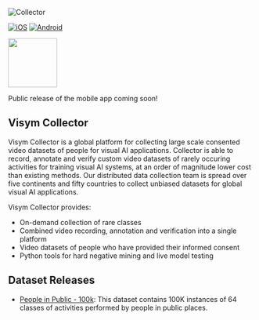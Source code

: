 ![Collector](http://i3.ytimg.com/vi/HjNa7_T-Xkc/maxresdefault.jpg)

[![iOS](https://developer.apple.com/app-store/marketing/guidelines/images/badge-download-on-the-app-store.svg)](https://visym.com/collector)  [![Android](https://upload.wikimedia.org/wikipedia/commons/7/78/Google_Play_Store_badge_EN.svg)](https://visym.com/collector)

<img src="https://media.giphy.com/media/cFkiFMDg3iFoI/giphy.gif" width="100" />


Public release of the mobile app coming soon!


## Visym Collector

Visym Collector is a global platform for collecting large scale consented video datasets of people for visual AI applications. Collector is able to record, annotate and verify custom video datasets of rarely occuring activities for training visual AI systems, at an order of magnitude lower cost than existing methods. Our distributed data collection team is spread over five continents and fifty countries to collect unbiased datasets for global visual AI applications.
   
Visym Collector provides:  

* On-demand collection of rare classes  
* Combined video recording, annotation and verification into a single platform  
* Video datasets of people who have provided their informed consent  
* Python tools for hard negative mining and live model testing


## Dataset Releases

* [People in Public - 100k](https://visym.com):  This dataset contains 100K instances of 64 classes of activities performed by people in public places.
